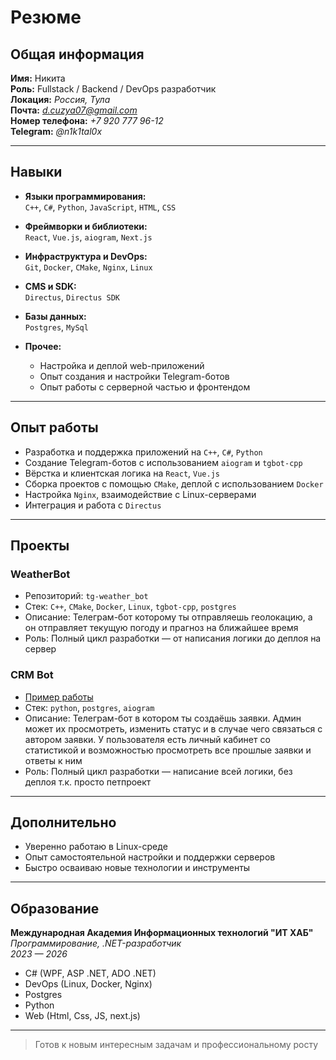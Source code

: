 # Резюме

## Общая информация

**Имя:** Никита  
**Роль:** Fullstack / Backend / DevOps разработчик  
**Локация:** *Россия, Тула*  
**Почта:** *d.cuzya07@gmail.com*  
**Номер телефона:** *+7 920 777 96-12*  
**Telegram:** *@n1k1tal0x*  

---

## Навыки

- **Языки программирования:**  
  `C++`, `C#`, `Python`, `JavaScript`, `HTML`, `CSS`

- **Фреймворки и библиотеки:**  
  `React`, `Vue.js`, `aiogram`, `Next.js`

- **Инфраструктура и DevOps:**  
  `Git`, `Docker`, `CMake`, `Nginx`, `Linux`

- **CMS и SDK:**  
  `Directus`, `Directus SDK` 

- **Базы данных:**  
  `Postgres`, `MySql`

- **Прочее:**  
  - Настройка и деплой web-приложений  
  - Опыт создания и настройки Telegram-ботов  
  - Опыт работы с серверной частью и фронтендом  

---

## Опыт работы

- Разработка и поддержка приложений на `C++`, `C#`, `Python`  
- Создание Telegram-ботов с использованием `aiogram` и `tgbot-cpp`
- Вёрстка и клиентская логика на `React`, `Vue.js`  
- Сборка проектов с помощью `CMake`, деплой с использованием `Docker`  
- Настройка `Nginx`, взаимодействие с Linux-серверами  
- Интеграция и работа с `Directus`

---

## Проекты

### **WeatherBot**
- Репозиторий: `tg-weather_bot`
- Стек: `C++`, `CMake`, `Docker`, `Linux`, `tgbot-cpp`, `postgres`
- Описание: Телеграм-бот которому ты отправляешь геолокацию, а он отправляет текущую погоду и прагноз на ближайшее время
- Роль: Полный цикл разработки — от написания логики до деплоя на сервер

### **CRM Bot**
- [Пример работы](https://youtube.com/shorts/d0QxJ9TRV9k)
- Стек: `python`, `postgres`, `aiogram`
- Описание: Телеграм-бот в котором ты создаёшь заявки. Админ может их просмотреть, изменить статус и в случае чего связаться с автором заявки. У пользователя есть личный кабинет со статистикой и возможностью просмотреть все прошлые заявки и ответы к ним
- Роль: Полный цикл разработки — написание всей логики, без деплоя т.к. просто петпроект

---

## Дополнительно

- Уверенно работаю в Linux-среде  
- Опыт самостоятельной настройки и поддержки серверов  
- Быстро осваиваю новые технологии и инструменты

---

## Образование

**Международная Академия Информационных технологий "ИТ ХАБ"**  
*Программирование, .NET-разработчик*  
*2023 — 2026*

- C# (WPF, ASP .NET, ADO .NET)  
- DevOps (Linux, Docker, Nginx)  
- Postgres  
- Python  
- Web (Html, Css, JS, next.js)  

---

> Готов к новым интересным задачам и профессиональному росту 
